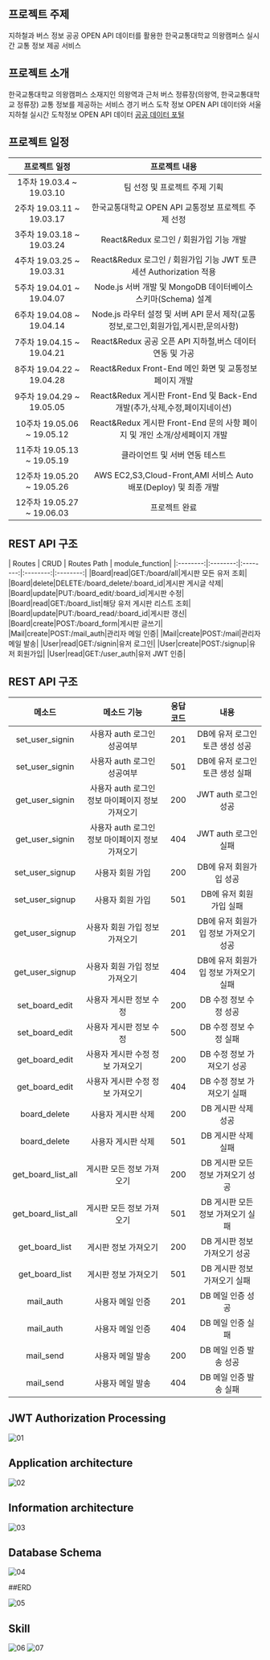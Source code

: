 ## 프로젝트 주제

지하철과 버스 정보 공공 OPEN API 데이터를 활용한 한국교통대학교 의왕캠퍼스 실시간 교통 정보 제공 서비스

## 프로젝트 소개

한국교통대학교 의왕캠퍼스 소재지인 의왕역과 근처 버스 정류장(의왕역, 한국교통대학교 정류장) 교통 정보를 제공하는 서비스
경기 버스 도착 정보 OPEN API 데이터와 서울 지하철 실시간 도착정보 OPEN API 데이터 [공공 데이터 포털](https://www.data.go.kr/)


## 프로젝트 일정


| 프로젝트 일정 | 프로젝트 내용 | 
|:--------:|:--------:|
|1주차 19.03.4 ~ 19.03.10|팀 선정 및 프로젝트 주제 기획|
|2주차 19.03.11 ~ 19.03.17|한국교통대학교 OPEN API 교통정보 프로젝트 주제 선정|
|3주차 19.03.18 ~ 19.03.24|React&Redux 로그인 / 회원가입 기능 개발|
|4주차 19.03.25 ~ 19.03.31|React&Redux 로그인 / 회원가입 기능 JWT 토큰 세션 Authorization 적용|
|5주차 19.04.01 ~ 19.04.07|Node.js 서버 개발 및 MongoDB 데이터베이스 스키마(Schema) 설계|
|6주차 19.04.08 ~ 19.04.14|Node.js 라우터 설정 및 서버 API 문서 제작(교통정보,로그인,회원가입,게시판,문의사항)|
|7주차 19.04.15 ~ 19.04.21|React&Redux 공공 오픈 API 지하철,버스 데이터 연동 및 가공|
|8주차 19.04.22 ~ 19.04.28|React&Redux Front-End 메인 화면 및 교통정보 페이지 개발|
|9주차 19.04.29 ~ 19.05.05|React&Redux 게시판 Front-End 및 Back-End 개발(추가,삭제,수정,페이지네이션)|
|10주차 19.05.06 ~ 19.05.12|React&Redux 게시판 Front-End 문의 사항 페이지 및 개인 소개/상세페이지 개발|
|11주차 19.05.13 ~ 19.05.19|클라이언트 및 서버 연동 테스트|
|12주차 19.05.20 ~ 19.05.26|AWS EC2,S3,Cloud-Front,AMI 서비스 Auto 배포(Deploy) 및 최종 개발|
|12주차 19.05.27 ~ 19.06.03|프로젝트 완료|

## REST API 구조
| Routes | CRUD | Routes Path | module_function| 
|:--------:|:--------:|:--------:|:--------:|:--------:|
|Board|read|GET:/board/all|게시판 모든 유저 조회|
|Board|delete|DELETE:/board_delete/:board_id|게시판 게시글 삭제|
|Board|update|PUT:/board_edit/:board_id|게시판 수정|
|Board|read|GET:/board_list|해당 유저 게시판 리스트 조회|
|Board|update|PUT:/board_read/:board_id|게시판 갱신|
|Board|create|POST:/board_form|게시판 글쓰기|
|Mail|create|POST:/mail_auth|관리자 메일 인증|
|Mail|create|POST:/mail|관리자 메일 발송|
|User|read|GET:/signin|유저 로그인|
|User|create|POST:/signup|유저 회원가입|
|User|read|GET:/user_auth|유저 JWT 인증|

## REST API 구조
| 메소드 | 메소드 기능 |응답코드| 내용 | 
|:--------:|:--------:|:--------:|:--------:|
|set_user_signin|사용자 auth 로그인 성공여부|201|DB에 유저 로그인 토큰 생성 성공|
|set_user_signin|사용자 auth 로그인 성공여부|501|DB에 유저 로그인 토큰 생성 실패|
|get_user_signin|사용자 auth 로그인 정보 마이페이지 정보 가져오기|200|JWT auth 로그인 성공|
|get_user_signin|사용자 auth 로그인 정보 마이페이지 정보 가져오기|404|JWT auth 로그인 실패|
|set_user_signup|사용자 회원 가입|200|DB에 유저 회원가입 성공|
|set_user_signup|사용자 회원 가입|501|DB에 유저 회원 가입 실패
|get_user_signup|사용자 회원 가입 정보 가져오기|201|DB에 유저 회원가입 정보 가져오기 성공|
|get_user_signup|사용자 회원 가입 정보 가져오기|404|DB에 유저 회원가입 정보 가져오기 실패|
|set_board_edit|사용자 게시판 정보 수정|200|DB 수정 정보 수정 성공|
|set_board_edit|사용자 게시판 정보 수정|500|DB 수정 정보 수정 실패|
|get_board_edit|사용자 게시판 수정 정보 가져오기|200|DB 수정 정보 가져오기 성공|
|get_board_edit|사용자 게시판 수정 정보 가져오기|404|DB 수정 정보 가져오기 실패|
|board_delete|사용자 게시판 삭제|200|DB 게시판 삭제 성공|
|board_delete|사용자 게시판 삭제|501|DB 게시판 삭제 실패|
|get_board_list_all|게시판 모든 정보 가져오기|200|DB 게시판 모든 정보 가져오기 성공|
|get_board_list_all|게시판 모든 정보 가져오기|501|DB 게시판 모든 정보 가져오기 실패|
|get_board_list|게시판 정보 가져오기|200|DB 게시판 정보 가져오기 성공|
|get_board_list|게시판 정보 가져오기|501|DB 게시판 정보 가져오기 실패|
|mail_auth|사용자 메일 인증|201|DB 메일 인증 성공|
|mail_auth|사용자 메일 인증|404|DB 메일 인증 실패|
|mail_send|사용자 메일 발송|200|DB 메일 인증 발송 성공|
|mail_send|사용자 메일 발송|404|DB 메일 인증 발송 실패|

## JWT Authorization Processing

![01](./image/01.png)

## Application architecture

![02](./image/02.png)

## Information architecture

![03](./image/03.png)

## Database Schema

![04](./image/04.png)

##ERD

![05](./image/05.png)

## Skill

![06](./image/06.png)
![07](./image/07.png)